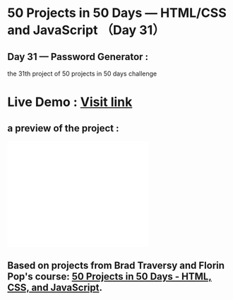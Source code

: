 # 50 Projects in 50 Days — HTML/CSS and JavaScript （Day 31）

## Day 31 — Password Generator :

the 31th project of 50 projects in 50 days challenge

# Live Demo : <a href="https://abdellahak.github.io/50projects50days-Day31/">Visit link</a>

## a preview of the project :

<iframe width="320" height="240" src="preview/Day 31 project preview.mp4" frameborder="0" allowfullscreen></iframe>

## Based on projects from Brad Traversy and Florin Pop's course: <a href="https://50projects50days.com">50 Projects in 50 Days - HTML, CSS, and JavaScript</a>.

